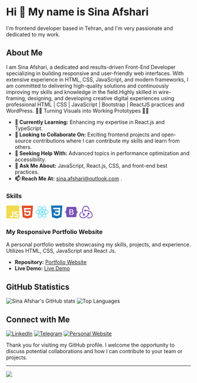 Hi 👋 My name is Sina Afshari
======
I'm frontend developer based in Tehran, and I'm very passionate and dedicated to my work.

## About Me

I am Sina Afshari, a dedicated and results-driven Front-End Developer specializing in building responsive and user-friendly web interfaces. With extensive experience in HTML, CSS, JavaScript, and modern frameworks, I am committed to delivering high-quality solutions and continuously improving my skills and knowledge in the field.Highly skilled in wire-framing, designing, and developing creative digital experiences using professional HTML | CSS | JavaScript | Bootstrap | ReactJS practices and WordPress. 👨‍💻 Turning Visuals into Working Prototypes 👨‍💻

- **📘 Currently Learning:** Enhancing my expertise in React.js and TypeScript.
- **🤝 Looking to Collaborate On:** Exciting frontend projects and open-source contributions where I can contribute my skills and learn from others.
- **🧐 Seeking Help With:** Advanced topics in performance optimization and accessibility.
- **💬 Ask Me About:** JavaScript, React.js, CSS, and front-end best practices.
- **📫 Reach Me At:** sina.afshari@outlook.com . 
### Skills

<p align="left">
    <a href="https://developer.mozilla.org/en-US/docs/Web/JavaScript" target="_blank" rel="noreferrer"><img src="https://raw.githubusercontent.com/sabzlearn-ir/sabzlearn-ir/4d2a781931f79c747a132c28eae4ebfbb8eaa7d7/javascript-colored.svg" width="36" height="36" alt="Javascript" /></a>
    <a href="https://developer.mozilla.org/en-US/docs/Glossary/HTML5" target="_blank" rel="noreferrer"><img src="https://raw.githubusercontent.com/sabzlearn-ir/sabzlearn-ir/4d2a781931f79c747a132c28eae4ebfbb8eaa7d7/html5-colored.svg" width="36" height="36" alt="HTML5" /></a>
    <a href="https://reactjs.org/" target="_blank" rel="noreferrer"><img src="https://raw.githubusercontent.com/sabzlearn-ir/sabzlearn-ir/4d2a781931f79c747a132c28eae4ebfbb8eaa7d7/react-colored.svg" width="36" height="36" alt="React" /></a>
    <a href="https://www.w3.org/TR/CSS/#css" target="_blank" rel="noreferrer"><img src="https://raw.githubusercontent.com/sabzlearn-ir/sabzlearn-ir/4d2a781931f79c747a132c28eae4ebfbb8eaa7d7/css3-colored.svg" width="36" height="36" alt="CSS3" /></a>
    <a href="https://getbootstrap.com/" target="_blank" rel="noreferrer"><img src="https://raw.githubusercontent.com/sabzlearn-ir/sabzlearn-ir/4d2a781931f79c747a132c28eae4ebfbb8eaa7d7/bootstrap-colored.svg" width="36" height="36" alt="Bootstrap" /></a> 
    <a href="https://redux.js.org/" target="_blank" rel="noreferrer"><img src="https://raw.githubusercontent.com/sabzlearn-ir/sabzlearn-ir/4d2a781931f79c747a132c28eae4ebfbb8eaa7d7/redux-colored.svg" width="36" height="36" alt="Redux" /></a>
   
</p>

### My Responsive Portfolio Website
A personal portfolio website showcasing my skills, projects, and experience. Utilizes HTML, CSS, JavaScript and React Js.
- **Repository:** [Portfolio Website](https://github.com/sinaafshar13/React-Portfolio)
- **Live Demo:** [Live Demo](https://sinafolio.liara.run)

## GitHub Statistics

![Sina Afshar's GitHub stats](https://github-readme-stats.vercel.app/api?username=sinaafshar13&show_icons=true&theme=radical)
![Top Languages](https://github-readme-stats.vercel.app/api/top-langs/?username=sinaafshar13&layout=compact&theme=radical)

## Connect with Me

[![LinkedIn](https://img.shields.io/badge/LinkedIn-blue?style=for-the-badge&logo=linkedin)]([https://www.linkedin.com/in/yourlinkedin/](https://www.linkedin.com/in/sina-afshari-32b3bb288/))
[![Telegram](https://img.shields.io/badge/Telegram-blue?style=for-the-badge&logo=telegram)](https://t.me/SiNa13RiShe)
[![Personal Website](https://img.shields.io/badge/Portfolio-Website-blue?style=for-the-badge&logo=google-chrome)](https://sinafolio.liara.run)

Thank you for visiting my GitHub profile. I welcome the opportunity to discuss potential collaborations and how I can contribute to your team or projects.
___

<a href="">
    <img src="https://cdn.buymeacoffee.com/buttons/v2/default-yellow.png" width="200" />
</a>

